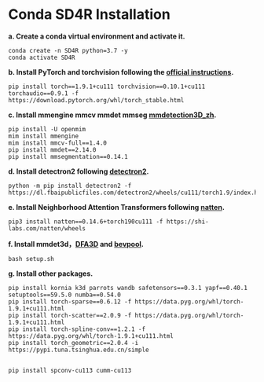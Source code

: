 # Conda SD4R Installation

**a. Create a conda virtual environment and activate it.**
```shell
conda create -n SD4R python=3.7 -y
conda activate SD4R
```

**b. Install PyTorch and torchvision following the [official instructions](https://pytorch.org/).**

```shell
pip install torch==1.9.1+cu111 torchvision==0.10.1+cu111 torchaudio==0.9.1 -f https://download.pytorch.org/whl/torch_stable.html
```

**c. Install mmengine mmcv mmdet mmseg [mmdetection3D_zh](https://mmdetection3d.readthedocs.io/zh-cn/latest/get_started.html).**

```shell
pip install -U openmim
mim install mmengine
mim install mmcv-full==1.4.0
pip install mmdet==2.14.0
pip install mmsegmentation==0.14.1
```

**d. Install detectron2 following  [detectron2](https://detectron2.readthedocs.io/en/latest/tutorials/install.html).**

```shell
python -m pip install detectron2 -f https://dl.fbaipublicfiles.com/detectron2/wheels/cu111/torch1.9/index.html
```

**e. Install Neighborhood Attention Transformers following [natten](https://www.shi-labs.com/natten/).**

```shell
pip3 install natten==0.14.6+torch190cu111 -f https://shi-labs.com/natten/wheels
```

**f. Install mmdet3d，[DFA3D](https://github.com/IDEA-Research/3D-deformable-attention) and  [bevpool](https://github.com/open-mmlab/mmdetection3d/blob/main/projects/BEVFusion/setup.py).**

```shell
bash setup.sh
```

**g. Install other packages.**

```shell
pip install kornia k3d parrots wandb safetensors==0.3.1 yapf==0.40.1 setuptools==59.5.0 numba==0.54.0 
pip install torch-sparse==0.6.12 -f https://data.pyg.org/whl/torch-1.9.1+cu111.html
pip install torch-scatter==2.0.9 -f https://data.pyg.org/whl/torch-1.9.1+cu111.html
pip install torch-spline-conv==1.2.1 -f https://data.pyg.org/whl/torch-1.9.1+cu111.html
pip install torch_geometric==2.0.4 -i https://pypi.tuna.tsinghua.edu.cn/simple


pip install spconv-cu113 cumm-cu113
```